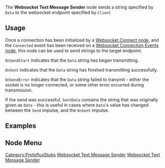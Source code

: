 <languages></languages>

The **Websocket Text Message Sender** node sends a string specified by
`Data` to the websocket endpoint specified by `Client`

## Usage

Once a connection has been initialized by a [Websocket Connect
node](Websocket_Connect_(Protoflux_node) "wikilink"), and the
`Connected` event has been received on a [Websocket Connection Events
node](Websocket_Connection_Events_(Protoflux_node) "wikilink"), this
node can be used to send strings to the target endpoint.

`OnSendStart` indicates that the `Data` string has began transmitting.

`OnSent` indicates that the `Data` string has finished transmitting
successfully.

`OnSendError` indicates that the `Data` string failed to transmit -
either the socket is no longer connected, or some other error occurred
during transmission.

If the send was successful, `SentData` contains the string that was
originally given as `Data` - this is useful in cases where `Data`'s
value has changed between the `Send` impulse, and the `OnSent` impulse.

## Examples

## Node Menu

[Category:ProtofluxStubs](Category:ProtofluxStubs "wikilink") [Websocket
Text Message Sender](Category:Protoflux{{#translation:}} "wikilink")
[Websocket Text Message
Sender](Category:Protoflux:Network:Websocket{{#translation:}} "wikilink")